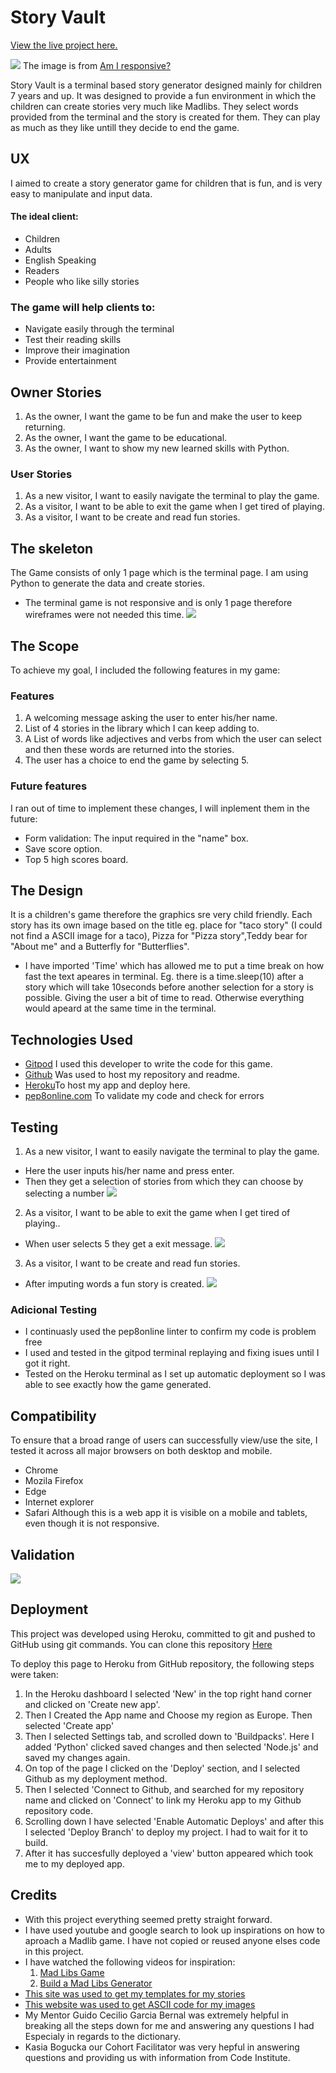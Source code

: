 # Story Vault

[View the live project here.](https://story-vault.herokuapp.com/)

![](https://github.com/MiaTothova/story-vault/blob/main/images/responsive.png)
The image is from [Am I responsive?](http://ami.responsivedesign.is/)

Story Vault is a terminal based story generator designed mainly for children 7 years and up. It was designed to provide a fun environment in which the children can create stories very much like Madlibs. They select words provided from the terminal and the story is created for them. They can play as much as they like untill they decide to end the game.

## UX
I aimed to create a story generator game for children that is fun, and is very easy to manipulate and input data.

#### The ideal client:
* Children
* Adults
* English Speaking
* Readers
* People who like silly stories

### The game will help clients to:
* Navigate easily through the terminal
* Test their reading skills
* Improve their imagination
* Provide entertainment

## Owner Stories
1. As the owner, I want the game to be fun and make the user to keep returning.
2. As the owner, I want the game to be educational.
3. As the owner, I want to show my new learned skills with Python.

### User Stories
1. As a new visitor, I want to easily navigate the terminal to play the game.
2. As a visitor, I want to be able to exit the game when I get tired of playing.
3. As a visitor, I want to be create and read fun stories.

## The skeleton
The Game consists of only 1 page which is the terminal page. I am using Python to generate the data and create stories.
* The terminal game is not responsive and is only 1 page therefore wireframes were not needed this time.
![](https://github.com/MiaTothova/story-vault/blob/main/images/chart.png)

## The Scope
To achieve my goal, I included the following features in my game:

### Features
1. A welcoming message asking the user to enter his/her name.
2. List of 4 stories in the library which I can keep adding to.
3. A List of words like adjectives and verbs from which the user can select and then these words are returned into the stories.
4. The user has a choice to end the game by selecting 5.

### Future features
I ran out of time to implement these changes, I will inplement them in the future:
* Form validation: The input required in the "name" box.
* Save score option.
* Top 5 high scores board.

## The Design
It is a children's game therefore the graphics sre very child friendly. Each story has its own image based on the title eg. place for "taco story" (I could not find a ASCII image for a taco), Pizza for "Pizza story",Teddy bear for "About me" and a Butterfly for "Butterflies".
* I have imported 'Time' which has allowed me to put a time break on how fast the text apeares in terminal. Eg. there is a time.sleep(10) after a story which will take 10seconds before another selection for a story is possible. Giving the user a bit of time to read. Otherwise everything would apeard at the same time in the terminal.   

## Technologies Used
* [Gitpod](https://gitpod.io/workspaces) I used this developer to write the code for this game.
* [Github](https://github.com/) Was used to host my repository and readme.
* [Heroku](https://id.heroku.com/login)To host my app and deploy here.
* [pep8online.com](http://pep8online.com/) To validate my code and check for errors

## Testing
1. As a new visitor, I want to easily navigate the terminal to play the game.
* Here the user inputs his/her name and press enter.
* Then they get a selection of stories from which they can choose by selecting a number
![](https://github.com/MiaTothova/story-vault/blob/main/images/test-1.png)

2. As a visitor, I want to be able to exit the game when I get tired of playing..
* When user selects 5 they get a exit message.
![](https://github.com/MiaTothova/story-vault/blob/main/images/test-2.png)

3. As a visitor, I want to be create and read fun stories.
* After imputing words a fun story is created.
![](https://github.com/MiaTothova/story-vault/blob/main/images/test-3.png) 

 ### Adicional Testing
* I continuasly used the pep8online linter to confirm my code is problem free
* I used and tested in the gitpod terminal replaying and fixing isues until I got it right.
* Tested on the Heroku terminal as I set up automatic deployment so I was able to see exactly how the game generated.

 ## Compatibility
To ensure that a broad range of users can successfully view/use the site, I tested it across all major browsers on both desktop and mobile.
* Chrome
* Mozila Firefox
* Edge
* Internet explorer
* Safari
Although this is a web app it is visible on a mobile and tablets, even though it is not responsive.

## Validation
![](https://github.com/MiaTothova/story-vault/blob/main/images/pep8.png)

## Deployment
This project was developed using Heroku, committed to git and pushed to GitHub using git commands. You can clone this repository [Here](https://github.com/MiaTothova/story-vault)

To deploy this page to Heroku from GitHub repository, the following steps were taken:

1. In the Heroku dashboard I selected 'New' in the top right hand corner and clicked on 'Create new app'.
2. Then I Created the App name and Choose my region as Europe. Then selected 'Create app'
4. Then I selected Settings tab, and scrolled down to 'Buildpacks'. Here I added 'Python' clicked saved changes and then selected 'Node.js' and saved my changes again.
5. On top of the page I clicked on the 'Deploy' section, and I selected Github as my deployment method.
6. Then I selected 'Connect to Github, and searched for my repository name and clicked on 'Connect' to link my Heroku app to my Github repository code.
7. Scrolling down I have selected 'Enable Automatic Deploys' and after this I selected 'Deploy Branch' to deploy my project. I had to wait for it to build.
8. After it has succesfully deployed a 'view' button appeared which took me to my deployed app.

## Credits
* With this project everything seemed pretty straight forward. 
* I have used youtube and google search to look up inspirations on how to aproach a Madlib game. I have not copied or reused anyone elses code in this project. 
* I have watched the following videos for inspiration:
   1. [Mad Libs Game](https://www.youtube.com/watch?v=u7g9mRzQLYE&t=2s)
   2. [Build a Mad Libs Generator](https://www.youtube.com/watch?v=vFNZvZSOqlY&t=2s)
* [This site was used to get my templates for my stories](https://www.glowwordbooks.com/blog/category/kids-online-mad-libs/) 
* [This website was used to get ASCII code for my images](https://www.asciiart.eu/)
* My Mentor Guido Cecilio Garcia Bernal was extremely helpful in breaking all the steps down for me and answering any questions I had Especialy in regards to the dictionary.
* Kasia Bogucka our Cohort Facilitator was very hepful in answering questions and providing us with information from Code Institute.



